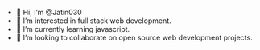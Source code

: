 - 👋 Hi, I’m @Jatin030
- 👀 I’m interested in full stack web development.
- 🌱 I’m currently learning javascript.
- 💞️ I’m looking to collaborate on open source web development projects.

<!---
Jatin030/Jatin030 is a ✨ special ✨ repository because its `README.md` (this file) appears on your GitHub profile.
You can click the Preview link to take a look at your changes.
--->
